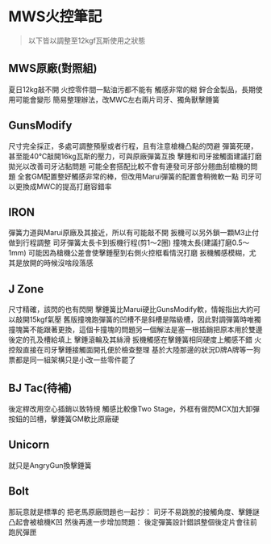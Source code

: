 # MWS火控筆記

> 以下皆以調整至12kgf瓦斯使用之狀態                

## MWS原廠(對照組)
夏日12kg敲不開
火控零件間一點油污都不能有
觸感非常的糊
鋅合金製品，長期使用可能會變形
簡易整理辦法，改MWC左右兩片司牙、獨角獸擊錘簧                

## GunsModify
尺寸完全採正，多處可調整預壓或者行程，且有注意槍機凸點的閃避
彈簧死硬，甚至能40℃敲開16kg瓦斯的壓力，可與原廠彈簧互換
擊錘和司牙接觸面建議打磨拋光以改善司牙沾黏問題
可能全套搭配比較不會有連發司牙部分翹曲刮槍機的問題
全套GM配置整好觸感非常的棒，但改用Marui彈簧的配置會稍微軟一點
司牙可以更換成MWC的提高打磨容錯率
                    
## IRON
彈簧力道與Marui原廠及其接近，所以有可能敲不開
扳機可以另外鎖一顆M3止付做到行程調整
司牙彈簧太長卡到扳機行程(剪1～2圈)
撞塊太長(建議打磨0.5～1mm)
可能因為槍機公差會使擊錘壓到右側火控框看情況打磨
扳機觸感模糊，尤其是放開的時候沒啥段落感            
        
## J Zone
尺寸精確，該閃的也有閃開
擊錘簧比Marui硬比GunsModify軟，情報指出大約可以敲開15kgf氣壓
舊版撞塊跑彈簧的凹槽不是斜槽是階級槽，因此對調彈簧時唯獨撞塊簧不能跟著更換，這個卡撞塊的問題另一個解法是塞一根插銷把原本用於雙邊後定的孔及槽給填上
擊錘滾輪及其絲滑
扳機觸感在擊錘簧相同硬度上觸感不錯
火控殼直接在司牙擊錘接觸面開孔便於檢查整理
基於大陸那邊的狀況D牌A牌等一狗票都是同一組架構只是小改一些零件罷了    
                    
## BJ Tac(待補)
後定桿改用空心插銷以致特規
觸感比較像Two Stage，外框有做閃MCX加大卸彈按鈕的凹槽，擊錘簧GM軟比原廠硬                

## Unicorn
就只是AngryGun換擊錘簧

## Bolt
那玩意就是標準的
把老馬原廠問題也一起抄：
司牙不易跳脫的接觸角度、擊錘謎凸起會被槍機K凹
然後再進一步增加問題：
後定彈簧設計錯誤整個後定片會往前跑尻彈匣
